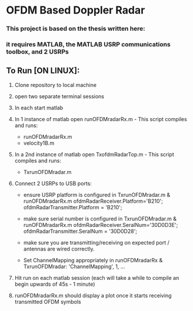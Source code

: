 # OFDM Based Doppler Radar 

### This project is based on the thesis written here: 
### it requires MATLAB, the MATLAB USRP communications toolbox, and 2 USRPs 

## To Run [ON LINUX]:

1. Clone repository to local machine

2. open two separate terminal sessions

3. In each start matlab

4. In 1 instance of matlab open runOFDMradarRx.m - This script compiles and runs:
	-  runOFDMradarRx.m
	-  velocity1B.m

5. In a 2nd instance of matlab open TxofdmRadarTop.m - This script compiles and runs:
	-  TxrunOFDMradar.m

6. Connect 2 USRPs to USB ports:
	- ensure  USRP platform is configured in TxrunOFDMradar.m &  runOFDMradarRx.m
   		ofdmRadarReceiver.Platform='B210';
		ofdmRadarTransmitter.Platform = 'B210';

	- make sure serial number is configured in TxrunOFDMradar.m &  runOFDMradarRx.m
		ofdmRadarReceiver.SeralNum='30D0D3E';
		ofdmRadarTransmitter.SeralNum = '30D0D28';

	- make sure you are transmitting/receiving on expected port / antennas are wired correctly. 
	- Set ChannelMapping appropriately in runOFDMradarRx & TxrunOFDMradar:
			'ChannelMapping', 1, ...


7. Hit run on each matlab session (each will take a while to compile an begin upwards of 45s - 1 minute)

8. runOFDMradarRx.m should display a plot once it starts receiving transmitted OFDM symbols
